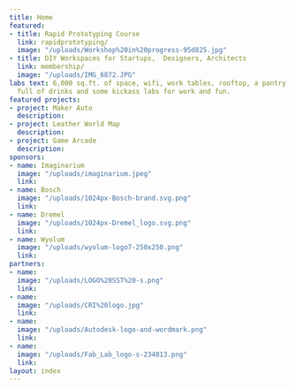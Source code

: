 ```yaml
---
title: Home
featured:
- title: Rapid Prototyping Course
  link: rapidprototyping/
  image: "/uploads/Workshop%20in%20progress-95d825.jpg"
- title: DIY Workspaces for Startups,  Designers, Architects
  link: membership/
  image: "/uploads/IMG_6872.JPG"
labs text: 6,000 sq.ft. of space, wifi, work tables, rooftop, a pantry with a fridge
  full of drinks and some kickass labs for work and fun.
featured projects:
- project: Maker Auto
  description: 
- project: Leather World Map
  description: 
- project: Game Arcade
  description: 
sponsors:
- name: Imaginarium
  image: "/uploads/imaginarium.jpeg"
  link: 
- name: Bosch
  image: "/uploads/1024px-Bosch-brand.svg.png"
  link: 
- name: Dremel
  image: "/uploads/1024px-Dremel_logo.svg.png"
  link: 
- name: Wyolum
  image: "/uploads/wyolum-logo7-250x250.png"
  link: 
partners:
- name: 
  image: "/uploads/LOGO%20SST%20-s.png"
  link: 
- name: 
  image: "/uploads/CRI%20logo.jpg"
  link: 
- name: 
  image: "/uploads/Autodesk-logo-and-wordmark.png"
  link: 
- name: 
  image: "/uploads/Fab_Lab_logo-s-234813.png"
  link: 
layout: index
---
```


